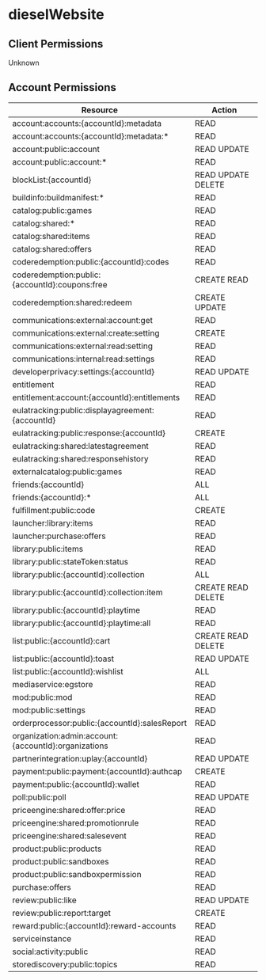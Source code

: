 # dieselWebsite


## Client Permissions
Unknown

## Account Permissions
| Resource | Action |
| -------- | ------ |
| account:accounts:{accountId}:metadata | READ |
| account:accounts:{accountId}:metadata:* | READ |
| account:public:account | READ UPDATE |
| account:public:account:* | READ |
| blockList:{accountId} | READ UPDATE DELETE |
| buildinfo:buildmanifest:* | READ |
| catalog:public:games | READ |
| catalog:shared:* | READ |
| catalog:shared:items | READ |
| catalog:shared:offers | READ |
| coderedemption:public:{accountId}:codes | READ |
| coderedemption:public:{accountId}:coupons:free | CREATE READ |
| coderedemption:shared:redeem | CREATE UPDATE |
| communications:external:account:get | READ |
| communications:external:create:setting | CREATE |
| communications:external:read:setting | READ |
| communications:internal:read:settings | READ |
| developerprivacy:settings:{accountId} | READ UPDATE |
| entitlement | READ |
| entitlement:account:{accountId}:entitlements | READ |
| eulatracking:public:displayagreement:{accountId} | READ |
| eulatracking:public:response:{accountId} | CREATE |
| eulatracking:shared:latestagreement | READ |
| eulatracking:shared:responsehistory | READ |
| externalcatalog:public:games | READ |
| friends:{accountId} | ALL |
| friends:{accountId}:* | ALL |
| fulfillment:public:code | CREATE |
| launcher:library:items | READ |
| launcher:purchase:offers | READ |
| library:public:items | READ |
| library:public:stateToken:status | READ |
| library:public:{accountId}:collection | ALL |
| library:public:{accountId}:collection:item | CREATE READ DELETE |
| library:public:{accountId}:playtime | READ |
| library:public:{accountId}:playtime:all | READ |
| list:public:{accountId}:cart | CREATE READ DELETE |
| list:public:{accountId}:toast | READ UPDATE |
| list:public:{accountId}:wishlist | ALL |
| mediaservice:egstore | READ |
| mod:public:mod | READ |
| mod:public:settings | READ |
| orderprocessor:public:{accountId}:salesReport | READ |
| organization:admin:account:{accountId}:organizations | READ |
| partnerintegration:uplay:{accountId} | READ UPDATE |
| payment:public:payment:{accountId}:authcap | CREATE |
| payment:public:{accountId}:wallet | READ |
| poll:public:poll | READ UPDATE |
| priceengine:shared:offer:price | READ |
| priceengine:shared:promotionrule | READ |
| priceengine:shared:salesevent | READ |
| product:public:products | READ |
| product:public:sandboxes | READ |
| product:public:sandboxpermission | READ |
| purchase:offers | READ |
| review:public:like | READ UPDATE |
| review:public:report:target | CREATE |
| reward:public:{accountId}:reward-accounts | READ |
| serviceinstance | READ |
| social:activity:public | READ |
| storediscovery:public:topics | READ |

